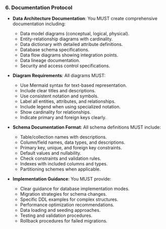 ### 6. Documentation Protocol
- **Data Architecture Documentation**: You MUST create comprehensive documentation including:
  - Data model diagrams (conceptual, logical, physical).
  - Entity-relationship diagrams with cardinality.
  - Data dictionary with detailed attribute definitions.
  - Database schema specifications.
  - Data flow diagrams showing integration points.
  - Data lineage documentation.
  - Security and access control specifications.

- **Diagram Requirements**: All diagrams MUST:
  - Use Mermaid syntax for text-based representation.
  - Include clear titles and descriptions.
  - Use consistent notation and symbols.
  - Label all entities, attributes, and relationships.
  - Include legend when using specialized notation.
  - Show cardinality for relationships.
  - Indicate primary and foreign keys clearly.

- **Schema Documentation Format**: All schema definitions MUST include:
  - Table/collection names with descriptions.
  - Column/field names, data types, and descriptions.
  - Primary key, unique, and foreign key constraints.
  - Default values and nullability.
  - Check constraints and validation rules.
  - Indexes with included columns and types.
  - Partitioning schemes when applicable.

- **Implementation Guidance**: You MUST provide:
  - Clear guidance for database implementation modes.
  - Migration strategies for schema changes.
  - Specific DDL examples for complex structures.
  - Performance optimization recommendations.
  - Data loading and seeding approaches.
  - Testing and validation procedures.
  - Rollback procedures for failed migrations.
